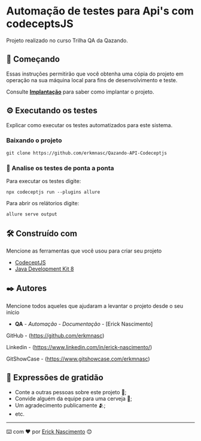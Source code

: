 # Automação de testes para Api's com codeceptsJS

Projeto realizado no curso Trilha QA da Qazando.

## 🚀 Começando

Essas instruções permitirão que você obtenha uma cópia do projeto em operação na sua máquina local para fins de desenvolvimento e teste.

Consulte **[Implantação](#-implanta%C3%A7%C3%A3o)** para saber como implantar o projeto.

## ⚙️ Executando os testes

Explicar como executar os testes automatizados para este sistema.

### Baixando o projeto

```
git clone https://github.com/erkmnasc/Qazando-API-Codeceptjs
```

### 🔩 Analise os testes de ponta a ponta

Para executar os testes digite:

```
npx codeceptjs run --plugins allure
```


Para abrir os relátorios digite:

```
allure serve output
```

## 🛠️ Construído com

Mencione as ferramentas que você usou para criar seu projeto

* [CodeceptJS](https://codecept.io/)
* [Java Development Kit 8](https://www.oracle.com/br/java/technologies/javase-jdk8-doc-downloads.html)


## ✒️ Autores

Mencione todos aqueles que ajudaram a levantar o projeto desde o seu início

* **QA** - *Automação* - *Documentação* - [Erick Nascimento]

GitHub - (https://github.com/erkmnasc)

Linkedin - (https://www.linkedin.com/in/erick-nascimento/)

GitShowCase - (https://www.gitshowcase.com/erkmnasc)

## 🎁 Expressões de gratidão

* Conte a outras pessoas sobre este projeto 📢;
* Convide alguém da equipe para uma cerveja 🍺;
* Um agradecimento publicamente 🫂;
* etc.

---
⌨️ com ❤️ por [Erick Nascimento](https://github.com/erkmnasc) 😊
